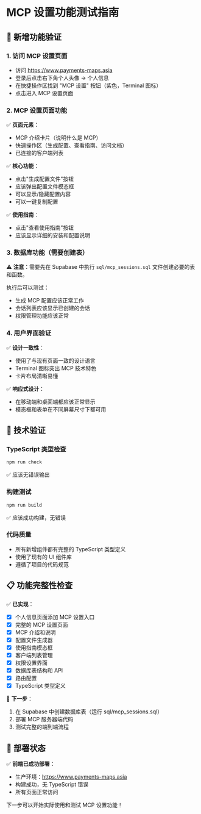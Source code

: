 # MCP 设置功能测试指南

## 🎯 新增功能验证

### 1. 访问 MCP 设置页面
- 访问 https://www.payments-maps.asia
- 登录后点击右下角个人头像 → 个人信息 
- 在快捷操作区找到 "MCP 设置" 按钮（紫色，Terminal 图标）
- 点击进入 MCP 设置页面

### 2. MCP 设置页面功能
✅ **页面元素**：
- MCP 介绍卡片（说明什么是 MCP）
- 快速操作区（生成配置、查看指南、访问文档）
- 已连接的客户端列表

✅ **核心功能**：
- 点击"生成配置文件"按钮
- 应该弹出配置文件模态框
- 可以显示/隐藏配置内容
- 可以一键复制配置

✅ **使用指南**：
- 点击"查看使用指南"按钮
- 应该显示详细的安装和配置说明

### 3. 数据库功能（需要创建表）
⚠️ **注意**：需要先在 Supabase 中执行 `sql/mcp_sessions.sql` 文件创建必要的表和函数。

执行后可以测试：
- 生成 MCP 配置应该正常工作
- 会话列表应该显示已创建的会话
- 权限管理功能应该正常

### 4. 用户界面验证
✅ **设计一致性**：
- 使用了与现有页面一致的设计语言
- Terminal 图标突出 MCP 技术特色
- 卡片布局清晰易懂

✅ **响应式设计**：
- 在移动端和桌面端都应该正常显示
- 模态框和表单在不同屏幕尺寸下都可用

## 🔧 技术验证

### TypeScript 类型检查
```bash
npm run check
```
✅ 应该无错误输出

### 构建测试
```bash
npm run build
```
✅ 应该成功构建，无错误

### 代码质量
- 所有新增组件都有完整的 TypeScript 类型定义
- 使用了现有的 UI 组件库
- 遵循了项目的代码规范

## 📋 功能完整性检查

✅ **已实现**：
- [x] 个人信息页面添加 MCP 设置入口
- [x] 完整的 MCP 设置页面
- [x] MCP 介绍和说明
- [x] 配置文件生成器
- [x] 使用指南模态框
- [x] 客户端列表管理
- [x] 权限设置界面
- [x] 数据库表结构和 API
- [x] 路由配置
- [x] TypeScript 类型定义

📝 **下一步**：
1. 在 Supabase 中创建数据库表（运行 sql/mcp_sessions.sql）
2. 部署 MCP 服务器端代码
3. 测试完整的端到端流程

## 🎉 部署状态

✅ **前端已成功部署**：
- 生产环境：https://www.payments-maps.asia
- 构建成功，无 TypeScript 错误
- 所有页面正常访问

下一步可以开始实际使用和测试 MCP 设置功能！